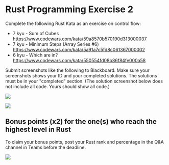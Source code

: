# Rust Programming Exercise 2

Complete the following Rust Kata as an exercise on control flow:

* 7 kyu - Sum of Cubes https://www.codewars.com/kata/59a8570b570190d313000037
* 7 kyu - Minimum Steps (Array Series #6) https://www.codewars.com/kata/5a91a7c5fd8c061367000002
* 6 kyu - Which are in? https://www.codewars.com/kata/550554fd08b86f84fe000a58

Submit screenshots like the following to Blackboard. Make sure your screenshots shows your ID and your completed solutions. 
The solutions must be in your "completed" section. (The solution screenshot below does not include all code. Yours should show all code.)

![](https://i.imgur.com/ZSilFt9.png)

![](https://i.imgur.com/igRrP91.png)

## Bonus points (x2) for the one(s) who reach the highest level in Rust

To claim your bonus points, post your Rust rank and percentage in the Q&A channel in Teams before the deadline.

![](https://i.imgur.com/oJNrVRV.png)
